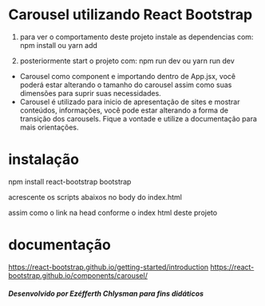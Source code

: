 # Carousel utilizando React Bootstrap

1. para ver o comportamento deste projeto instale as dependencias com: npm install ou yarn add

2. posteriormente start o projeto com: npm run dev ou yarn run dev

- Carousel como component e importando dentro de App.jsx,
você poderá estar alterando o tamanho do carousel assim como
suas dimensões para suprir suas necessidades.
- Carousel é utilizado para inicio de apresentação de sites
e mostrar conteúdos, informações, você pode estar alterando a 
forma de transição dos carousels. Fique a vontade e utilize 
a documentação para mais orientações.


# instalação
npm install react-bootstrap bootstrap

acrescente os scripts abaixos no body do index.html 

<script src="https://unpkg.com/react/umd/react.production.min.js" crossorigin></script>
<script
  src="https://unpkg.com/react-dom/umd/react-dom.production.min.js"
  crossorigin></script>
<script
  src="https://unpkg.com/react-bootstrap@next/dist/react-bootstrap.min.js"
crossorigin></script>


assim como o link na head conforme o index html deste projeto

<link
  rel="stylesheet"
  href="https://cdn.jsdelivr.net/npm/bootstrap@5.2.0-beta1/dist/css/bootstrap.min.css"
  integrity="sha384-0evHe/X+R7YkIZDRvuzKMRqM+OrBnVFBL6DOitfPri4tjfHxaWutUpFmBp4vmVor"
  crossorigin="anonymous"
/>


# documentação
https://react-bootstrap.github.io/getting-started/introduction
https://react-bootstrap.github.io/components/carousel/




##### Desenvolvido por Ezéfferth Chlysman para fins didáticos #####


